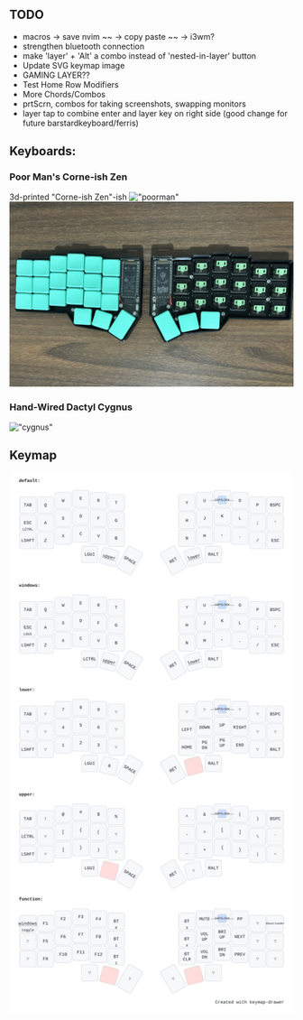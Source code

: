 ## TODO
- macros 
    -> save nvim
    ~~ -> copy paste ~~
    -> i3wm?
- strengthen bluetooth connection
- make 'layer' + 'Alt' a combo instead of 'nested-in-layer' button
- Update SVG keymap image
- GAMING LAYER??
- Test Home Row Modifiers
- More Chords/Combos
- prtScrn, combos for taking screenshots, swapping monitors
- layer tap to combine enter and layer key on right side (good change for future barstardkeyboard/ferris)

## Keyboards:
### Poor Man's Corne-ish Zen
3d-printed "Corne-ish Zen"-ish
!["poorman"](assets/poor-man.jpg)
!["corne"](assets/corne.jpg)

### Hand-Wired Dactyl Cygnus
!["cygnus"](assets/cygnus.jpg)

## Keymap
!["keymap"](assets/my_keymap.svg)

